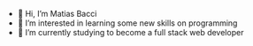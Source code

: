 - 👋 Hi, I’m Matias Bacci
- 👀 I’m interested in learning some new skills on programming
- 🌱 I’m currently studying to become a full stack web developer

